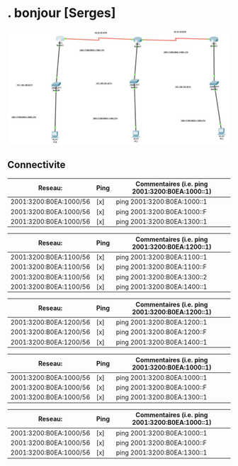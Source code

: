 # . bonjour [Serges]


![alt tag](./IPV6.png)


## Connectivite

| Reseau:                   | Ping | Commentaires (i.e. ping 2001:3200:B0EA:1000::1)|
|---------------------------|------|------------------------------------------------| 
| 2001:3200:B0EA:1000/56    | [x]  | ping 2001:3200:B0EA:1000::1                    |
| 2001:3200:B0EA:1000/56    | [x]  | ping 2001:3200:B0EA:1000::F                    |
| 2001:3200:B0EA:1000/56    | [x]  | ping 2001:3200:B0EA:1300::1                    |

| Reseau:                   | Ping | Commentaires (i.e. ping 2001:3200:B0EA:1200::1)|
|---------------------------|------|------------------------------------------------| 
| 2001:3200:B0EA:1100/56    | [x]  | ping 2001:3200:B0EA:1100::1                    |
| 2001:3200:B0EA:1100/56    | [x]  | ping 2001:3200:B0EA:1100::F                    |
| 2001:3200:B0EA:1100/56    | [x]  | ping 2001:3200:B0EA:1300::2                    |
| 2001:3200:B0EA:1100/56    | [x]  | ping 2001:3200:B0EA:1400::1                    |

| Reseau:                   | Ping | Commentaires (i.e. ping 2001:3200:B0EA:1200::1)|
|---------------------------|------|------------------------------------------------| 
| 2001:3200:B0EA:1200/56    | [x]  | ping 2001:3200:B0EA:1200::1                    |
| 2001:3200:B0EA:1200/56    | [x]  | ping 2001:3200:B0EA:1200::F                    |
| 2001:3200:B0EA:1200/56    | [x]  | ping 2001:3200:B0EA:1400::1                    |

| Reseau:                   | Ping | Commentaires (i.e. ping 2001:3200:B0EA:1000::1)|
|---------------------------|------|------------------------------------------------| 
| 2001:3200:B0EA:1000/56    | [x]  | ping 2001:3200:B0EA:1000::1                    |
| 2001:3200:B0EA:1000/56    | [x]  | ping 2001:3200:B0EA:1000::F                    |
| 2001:3200:B0EA:1000/56    | [x]  | ping 2001:3200:B0EA:1300::1                    |

| Reseau:                   | Ping | Commentaires (i.e. ping 2001:3200:B0EA:1000::1)|
|---------------------------|------|------------------------------------------------| 
| 2001:3200:B0EA:1000/56    | [x]  | ping 2001:3200:B0EA:1000::1                    |
| 2001:3200:B0EA:1000/56    | [x]  | ping 2001:3200:B0EA:1000::F                    |
| 2001:3200:B0EA:1000/56    | [x]  | ping 2001:3200:B0EA:1300::1                    |

